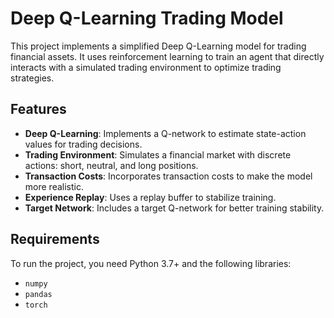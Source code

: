 # Deep Q-Learning Trading Model

This project implements a simplified Deep Q-Learning model for trading financial assets. It uses reinforcement learning to train an agent that directly interacts with a simulated trading environment to optimize trading strategies.

## Features

- **Deep Q-Learning**: Implements a Q-network to estimate state-action values for trading decisions.
- **Trading Environment**: Simulates a financial market with discrete actions: short, neutral, and long positions.
- **Transaction Costs**: Incorporates transaction costs to make the model more realistic.
- **Experience Replay**: Uses a replay buffer to stabilize training.
- **Target Network**: Includes a target Q-network for better training stability.

## Requirements

To run the project, you need Python 3.7+ and the following libraries:

- `numpy`
- `pandas`
- `torch`

